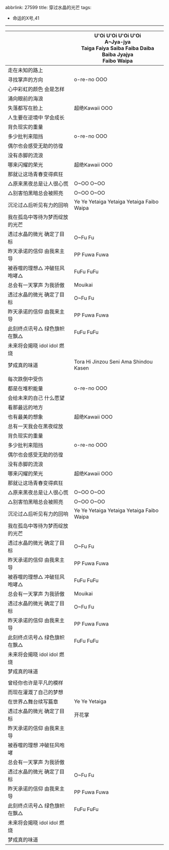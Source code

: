 abbrlink: 27599
title: 穿过水晶的光芒
tags:
  - 命运的X号,41
---
|      |U'Oi U'Oi U'Oi U'Oi<br>A~Jya-jya<br>Taiga Faiya Saiba Faiba Daiba Baiba Jyajya<br>Faibo Waipa|
|--|--|
|走在未知的路上|      |
|寻找掌声的方向|o-re-no OOO|
|心中彩虹的颜色 会是怎样|      |
|涌向眼前的海浪|      |
|失落都写在脸上|超绝Kawaii OOO|
|人生要在逆境中 学会成长|      |
|背负现实的重量|      |
|多少批判来阻挡|o-re-no OOO|
|偶尔也会感受无助的彷徨|      |
|没有赤脚的流浪|      |
|哪来闪耀的荣光|超绝Kawaii OOO|
|那就让这场青春变得疯狂|      |
|△原来黑夜总是让人很心慌|O~OO O~OO|
|△别害怕黑暗总会被照亮|O~OO O~OO|
|沉沦过△后听见有力的回响|Ye Ye Yetaiga Yetaiga Yetaiga Faibo Waipa|
|我在孤岛中等待为梦而绽放的光芒|      |
|透过水晶的微光 确定了目标|O~Fu Fu|
|昨天承诺的信仰 由我来主导|PP Fuwa Fuwa|
|被吞噬的理想△ 冲破狂风咆哮△|FuFu FuFu|
|总会有一天掌声 为我骄傲|Mouikai|
|透过水晶的微光 确定了目标|O~Fu Fu|
|昨天承诺的信仰 由我来主导|PP Fuwa Fuwa|
|此刻终点讯号△ 绿色旗帜在飘△|FuFu FuFu|
|未来将会揭晓 idol idol 燃烧|      |
|梦成真的味道|Tora Hi Jinzou Seni Ama Shindou Kasen|
|      |      |
|每次跌倒中受伤|      |
|都是在堆积能量|o-re-no OOO|
|会给未来的自己 什么愿望|      |
|看那最远的地方|      |
|也有最美的想象|超绝Kawaii OOO|
|总有一天我会在黑夜绽放|      |
|背负现实的重量|      |
|多少批判来阻挡|o-re-no OOO|
|偶尔也会感受无助的彷徨|      |
|没有赤脚的流浪|      |
|哪来闪耀的荣光|超绝Kawaii OOO|
|那就让这场青春变得疯狂|      |
|△原来黑夜总是让人很心慌|O~OO O~OO|
|△别害怕黑暗总会被照亮|O~OO O~OO|
|沉沦过△后听见有力的回响|Ye Ye Yetaiga Yetaiga Yetaiga Faibo Waipa|
|我在孤岛中等待为梦而绽放的光芒|      |
|透过水晶的微光 确定了目标|O~Fu Fu|
|昨天承诺的信仰 由我来主导|PP Fuwa Fuwa|
|被吞噬的理想△ 冲破狂风咆哮△|FuFu FuFu|
|总会有一天掌声 为我骄傲|Mouikai|
|透过水晶的微光 确定了目标|O~Fu Fu|
|昨天承诺的信仰 由我来主导|PP Fuwa Fuwa|
|此刻终点讯号△ 绿色旗帜在飘△|FuFu FuFu|
|未来将会揭晓 idol idol 燃烧|      |
|梦成真的味道|      |
|      |      |
|曾经你也许是平凡的模样|      |
|而现在灌溉了自己的梦想|      |
|在世界△舞台续写篇章|Ye Ye Yetaiga|
|透过水晶的微光 确定了目标|开花掌|
|昨天承诺的信仰 由我来主导|      |
|被吞噬的理想 冲破狂风咆哮|      |
|总会有一天掌声 为我骄傲|      |
|透过水晶的微光 确定了目标|O~Fu Fu|
|昨天承诺的信仰 由我来主导|PP Fuwa Fuwa|
|此刻终点讯号△ 绿色旗帜在飘△|FuFu FuFu|
|未来将会揭晓 idol idol 燃烧|      |
|梦成真的味道|      |
